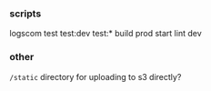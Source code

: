 

### scripts

logscom
test
test:dev
test:*
build
prod
start
lint
dev


### other
`/static` directory for uploading to s3 directly?
